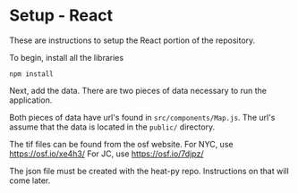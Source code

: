 Setup - React
=============
These are instructions to setup the React portion of the repository.

To begin, install all the libraries
```
npm install
```

Next, add the data. There are two pieces of data necessary to run the application.

Both pieces of data have url's found in `src/components/Map.js`.
The url's assume that the data is located in the `public/` directory.

The tif files can be found from the osf website.
For NYC, use https://osf.io/xe4h3/
For  JC, use https://osf.io/7djpz/

The json file must be created with the heat-py repo. Instructions on that will come later.

